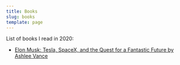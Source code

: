 ```yaml
---
title: Books
slug: books
template: page
---
```


List of books I read in 2020:

- [Elon Musk: Tesla, SpaceX, and the Quest for a Fantastic Future by Ashlee Vance](https://www.goodreads.com/book/show/25541028-elon-musk)